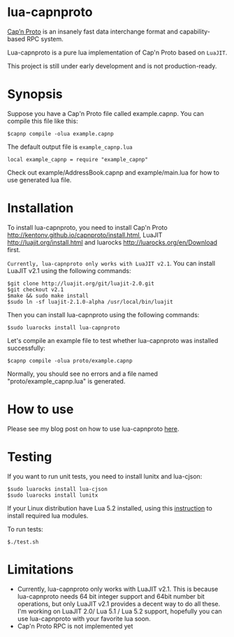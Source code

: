 lua-capnproto
=============

[Cap’n Proto](http://kentonv.github.io/capnproto/index.html) is an insanely fast data interchange format and capability-based RPC system.

Lua-capnproto is a pure lua implementation of Cap'n Proto based on `LuaJIT`.

This project is still under early development and is not production-ready.

Synopsis
========
Suppose you have a Cap'n Proto file called example.capnp. You can compile this file like this:

    $capnp compile -olua example.capnp

The default output file is `example_capnp.lua`

    local example_capnp = require "example_capnp"

Check out example/AddressBook.capnp and example/main.lua for how to use generated lua file.

Installation
============
To install lua-capnproto, you need to install Cap'n Proto <http://kentonv.github.io/capnproto/install.html>, LuaJIT <http://luajit.org/install.html> and luarocks <http://luarocks.org/en/Download> first.

`Currently, lua-capnproto only works with LuaJIT v2.1`. You can install LuaJIT v2.1 using the following commands:

    $git clone http://luajit.org/git/luajit-2.0.git
    $git checkout v2.1
    $make && sudo make install
    $sudo ln -sf luajit-2.1.0-alpha /usr/local/bin/luajit

Then you can install lua-capnproto using the following commands:

    $sudo luarocks install lua-capnproto

Let's compile an example file to test whether lua-capnproto was installed successfully:

    $capnp compile -olua proto/example.capnp

Normally, you should see no errors and a file named "proto/example_capnp.lua" is generated.

How to use
==========
Please see my blog post on how to use lua-capnproto [here](http://blog.cloudflare.com/introducing-lua-capnproto-better-serialization-in-lua).

Testing
=======

If you want to run unit tests, you need to install lunitx and lua-cjson:

    $sudo luarocks install lua-cjson
    $sudo luarocks install lunitx

If your Linux distribution have Lua 5.2 installed, using this [instruction](https://github.com/calio/lua-capnproto/issues/1) to install required lua modules.

To run tests:

	$./test.sh

Limitations
===========
* Currently, lua-capnproto only works with LuaJIT v2.1. This is because lua-capnproto needs 64 bit integer support and 64bit number bit operations, but only LuaJIT v2.1 provides a decent way to do all these. I'm working on LuaJIT 2.0/ Lua 5.1 / Lua 5.2 support, hopefully you can use lua-capnproto with your favorite lua soon.
* Cap'n Proto RPC is not implemented yet
